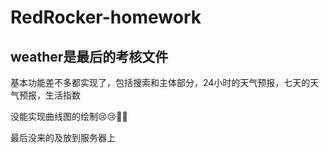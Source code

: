 # RedRocker-homework
## weather是最后的考核文件

基本功能差不多都实现了，包括搜索和主体部分，24小时的天气预报，七天的天气预报，生活指数

没能实现曲线图的绘制😢😢🥲🥲

最后没来的及放到服务器上
